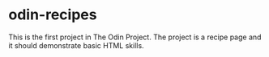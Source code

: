 # odin-recipes

This is the first project in The Odin Project. The project is a recipe page and it should demonstrate basic HTML skills.
